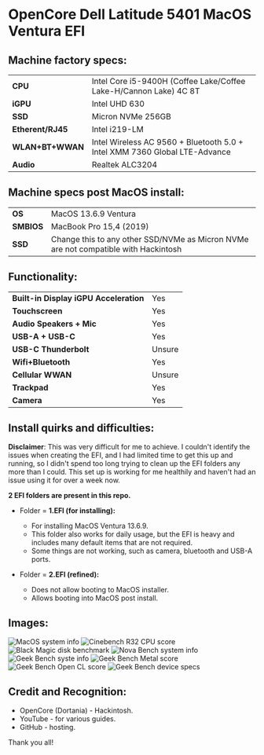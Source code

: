 # OpenCore Dell Latitude 5401 MacOS Ventura EFI

## Machine factory specs:
| | |
|-|-|
|**CPU**|Intel Core i5-9400H (Coffee Lake/Coffee Lake-H/Cannon Lake) 4C 8T|
|**iGPU**|Intel UHD 630|
|**SSD**|Micron NVMe 256GB|
|**Etherent/RJ45**|Intel i219-LM|
|**WLAN+BT+WWAN**|Intel Wireless AC 9560 + Bluetooth 5.0 + Intel XMM 7360 Global LTE-Advance|
|**Audio**|Realtek ALC3204|

## Machine specs post MacOS install:
| | |
|-|-|
|**OS**|MacOS 13.6.9 Ventura|
|**SMBIOS**|MacBook Pro 15,4 (2019)|
|**SSD**|Change this to any other SSD/NVMe as Micron NVMe are not compatible with Hackintosh|

## Functionality:
| | |
|-|-|
|**Built-in Display iGPU Acceleration**|Yes|
|**Touchscreen**|Yes|
|**Audio Speakers + Mic**|Yes|
|**USB-A + USB-C**|Yes|
|**USB-C Thunderbolt**|Unsure|
|**Wifi+Bluetooth**|Yes|
|**Cellular WWAN**|Unsure|
|**Trackpad**|Yes|
|**Camera**|Yes|

## Install quirks and difficulties:
**Disclaimer**: This was very difficult for me to achieve. I couldn't identify the issues when creating the EFI, and I had limited time to get this up and running, so I didn't spend too long trying to clean up the EFI folders any more than I could. This set up is working for me healthily and haven't had an issue using it for over a week now.

**2 EFI folders are present in this repo.**
- Folder = **1.EFI (for installing):** 
    - For installing MacOS Ventura 13.6.9.
    - This folder also works for daily usage, but the EFI is heavy and includes many default items that are not required.
    - Some things are not working, such as camera, bluetooth and USB-A ports.

- Folder = **2.EFI (refined):**
    - Does not allow booting to MacOS installer.
    - Allows booting into MacOS post install.

## Images:
![MacOS system info](images/1.MacOS-SystemInfo.png)
![Cinebench R32 CPU score](images/2.CineBenchR32-CpuSpecs.png)
![Black Magic disk benchmark](images/3.BlackMagic-NVMeSpeedTest.png)
![Nova Bench system info](images/4.NovaBench5.5.3-SystemSPecs.png)
![Geek Bench syste info](images/5.GeekBench-1-CpuSpecs.png)
![Geek Bench Metal score](images/5.GeekBench-2-MetalResults.png)
![Geek Bench Open CL score](images/5.GeekBench-2-OpenCLResults.png)
![Geek Bench device specs](images/5.GeekBench-3-DeviceSpecs.png)

## Credit and Recognition:
- OpenCore (Dortania) - Hackintosh.
- YouTube - for various guides.
- GitHub - hosting.

Thank you all!
